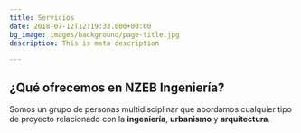 ```yaml
---
title: Servicios
date: 2018-07-12T12:19:33.000+00:00
bg_image: images/background/page-title.jpg
description: This is meta description

---
```

## ¿Qué ofrecemos en NZEB Ingeniería?

Somos un grupo de personas multidisciplinar que abordamos cualquier tipo de proyecto relacionado con la **ingeniería**, **urbanismo** y **arquitectura**.